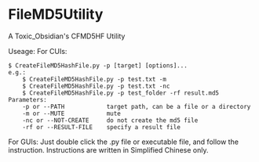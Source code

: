 # FileMD5Utility
A Toxic_Obsidian's CFMD5HF Utility

Useage:
For CUIs:
```
$ CreateFileMD5HashFile.py -p [target] [options]...
e.g.:
    $ CreateFileMD5HashFile.py -p test.txt -m
    $ CreateFileMD5HashFile.py -p test.txt -nc
    $ CreateFileMD5HashFile.py -p test_folder -rf result.md5
Parameters:
    -p or --PATH            target path, can be a file or a directory
    -m or --MUTE            mute
    -nc or --NOT-CREATE     do not create the md5 file
    -rf or --RESULT-FILE    specify a result file
```
For GUIs:
Just double click the .py file or executable file, and follow the instruction.
Instructions are written in Simplified Chinese only.
